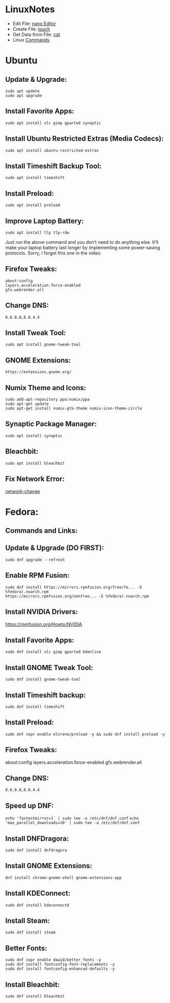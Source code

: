 # LinuxNotes

* Edit File: [nano Editor](https://www.nano-editor.org/)
* Create File: [touch](http://www.linfo.org/touch.html)
* Get Data from File: [cat](http://www.linfo.org/cat.html)
* Linux [Commands](http://www.linfo.org/command_index.html)

# Ubuntu

## Update & Upgrade:
```
sudo apt update
sudo apt upgrade
```

## Install Favorite Apps:
`sudo apt install vlc gimp gparted synaptic`

## Install Ubuntu Restricted Extras (Media Codecs):
`sudo apt install ubuntu-restricted-extras`

## Install Timeshift Backup Tool:
`sudo apt install timeshift`

## Install Preload:
`sudo apt install preload`

## Improve Laptop Battery:
`sudo apt install tlp tlp-rdw`

Just run the above command and you don’t need to do anything else. It’ll make your laptop battery last longer by implementing some power-saving protocols. Sorry, I forgot this one in the video. 

## Firefox Tweaks:
```
about:config
layers.acceleration.force-enabled
gfx.webrender.all
```
## Change DNS:
`8.8.8.8,8.8.4.4`

## Install Tweak Tool:
`sudo apt install gnome-tweak-tool`

## GNOME Extensions:
`https://extensions.gnome.org/​`

## Numix Theme and Icons:
```
sudo add-apt-repository ppa:numix/ppa
sudo apt-get update
sudo apt-get install numix-gtk-theme numix-icon-theme-circle
```

## Synaptic Package Manager:
`sudo apt install synaptic`

## Bleachbit:
`sudo apt install bleachbit`

## Fix Network Error:
[network-change](https://itsfoss.com/network-change-detected/)

# Fedora:

## Commands and Links:

## Update & Upgrade (DO FIRST):
`sudo dnf upgrade --refresh`

## Enable RPM Fusion:
```
sudo dnf install https://mirrors.rpmfusion.org/free/fe... -E %fedora).noarch.rpm 
https://mirrors.rpmfusion.org/nonfree... -E %fedora).noarch.rpm
```

## Install NVIDIA Drivers:
https://rpmfusion.org/Howto/NVIDIA

## Install Favorite Apps:
`sudo dnf install vlc gimp gparted kdenlive`

## Install GNOME Tweak Tool:
`sudo dnf install gnome-tweak-tool`

## Install Timeshift backup:
`sudo dnf install timeshift`

## Install Preload:
`sudo dnf copr enable elxreno/preload -y && sudo dnf install preload -y`

## Firefox Tweaks:
about:config
layers.acceleration.force-enabled
gfx.webrender.all

## Change DNS:
`8.8.8.8,8.8.4.4`

## Speed up DNF:
`echo 'fastestmirror=1' | sudo tee -a /etc/dnf/dnf.conf`
`echo 'max_parallel_downloads=10' | sudo tee -a /etc/dnf/dnf.conf`

## Install DNFDragora:
`sudo dnf isntall dnfdragora`

## Install GNOME Extensions:
`dnf install chrome-gnome-shell gnome-extensions-app`

## Install KDEConnect:
`sudo dnf install kdeconnectd`

## Install Steam:
`sudo dnf install steam`

## Better Fonts:
```
sudo dnf copr enable dawid/better_fonts -y
sudo dnf install fontconfig-font-replacements -y
sudo dnf install fontconfig-enhanced-defaults -y
```

## Install Bleachbit:
`sudo dnf install bleachbit`


